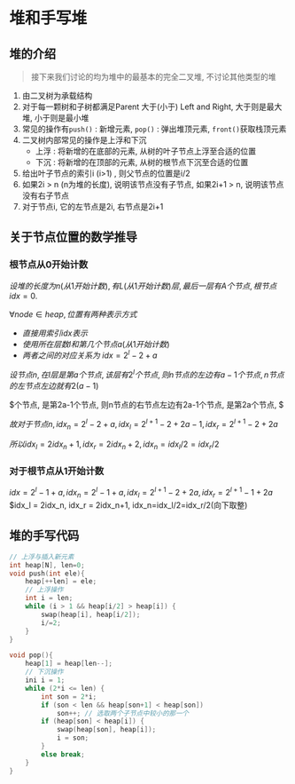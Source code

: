 # 堆和手写堆

## 堆的介绍

> 接下来我们讨论的均为堆中的最基本的完全二叉堆, 不讨论其他类型的堆

1. 由二叉树为承载结构
2. 对于每一颗树和子树都满足Parent 大于(小于) Left and Right, 大于则是最大堆, 小于则是最小堆
3. 常见的操作有`push()` : 新增元素, `pop()` : 弹出堆顶元素, `front()`获取栈顶元素
4. 二叉树内部常见的操作是上浮和下沉
   - 上浮 : 将新增的在底部的元素, 从树的叶子节点上浮至合适的位置
   - 下沉 : 将新增的在顶部的元素, 从树的根节点下沉至合适的位置
5. 给出叶子节点的索引i (i>1) , 则父节点的位置是i/2
6. 如果2i > n (n为堆的长度), 说明该节点没有子节点, 如果2i+1 > n, 说明该节点没有右子节点
7. 对于节点i, 它的左节点是2i, 右节点是2i+1

## 关于节点位置的数学推导

### 根节点从0开始计数

$设堆的长度为n(从1开始计数), 有L(从1开始计数)层, 最后一层有A个节点, 根节点idx=0.$

$\forall node \in heap, 位置有两种表示方式$

- $直接用索引idx表示$
- $使用所在层数l和第几个节点a(从1开始计数)$
- $两者之间的对应关系为\ idx = 2^l-2+a$

$设节点n, 在l层是第a个节点, 该层有2^l个节点, 则n节点的左边有a-1个节点, n节点的左节点左边就有2(a-1)$

$个节点, 是第2a-1个节点, 则n节点的右节点左边有2a-1个节点, 是第2a个节点, $

$故对于节点n, idx_n=2^l-2+a, idx_l=2^{l+1}-2+2a-1, idx_r=2^{l+1}-2+2a$

$所以idx_l = 2idx_n+ 1, idx_r = 2idx_n+2, idx_n=idx_l/2=idx_r/2$

### 对于根节点从1开始计数

$idx=2^l-1+a, idx_n=2^l-1+a, idx_l=2^{l+1}-2+2a, idx_r=2^{l+1}-1+2a$
$idx_l = 2idx_n, idx_r = 2idx_n+1, idx_n=idx_l/2=idx_r/2(向下取整)

## 堆的手写代码

```cpp
// 上浮与插入新元素
int heap[N], len=0;
void push(int ele){
	heap[++len] = ele;
    // 上浮操作
    int i = len;
    while (i > 1 && heap[i/2] > heap[i]) {
        swap(heap[i], heap[i/2]);
        i/=2;
    }
}

void pop(){
    heap[1] = heap[len--];
    // 下沉操作
    ini i = 1;
    while (2*i <= len) {
		int son = 2*i;
        if (son < len && heap[son+1] < heap[son]) 
            son++; // 选取两个子节点中较小的那一个
        if (heap[son] < heap[i]) {
            swap(heap[son], heap[i]);
            i = son;
        }
        else break;
    }
}
```


